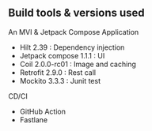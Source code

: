 ## Build tools & versions used
An MVI & Jetpack Compose Application

- Hilt 2.39             : Dependency injection 
- Jetpack compose 1.1.1 : UI
- Coil 2.0.0-rc01       : Image and caching
- Retrofit 2.9.0        : Rest call  
- Mockito 3.3.3         : Junit test

CD/CI
- GitHub Action
- Fastlane